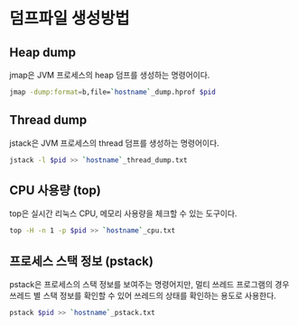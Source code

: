 # 덤프파일 생성방법

## Heap dump

jmap은 JVM 프로세스의 heap 덤프를 생성하는 명령어이다.

```bash
jmap -dump:format=b,file=`hostname`_dump.hprof $pid
```

## Thread dump

jstack은 JVM 프로세스의 thread 덤프를 생성하는 명령어이다.

```bash
jstack -l $pid >> `hostname`_thread_dump.txt
```

## CPU 사용량 (top)

top은 실시간 리눅스 CPU, 메모리 사용량을 체크할 수 있는 도구이다.

```bash
top -H -n 1 -p $pid >> `hostname`_cpu.txt
```

## 프로세스 스택 정보 (pstack)

pstack은 프로세스의 스택 정보를 보여주는 명령어지만, 멀티 쓰레드 프로그램의 경우 쓰레드 별 스택 정보를 확인할 수 있어 쓰레드의 상태를 확인하는 용도로 사용한다.

```bash
pstack $pid >> `hostname`_pstack.txt
```
